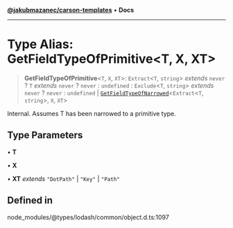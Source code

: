 [**@jakubmazanec/carson-templates**](../../../README.md) • **Docs**

---

# Type Alias: GetFieldTypeOfPrimitive\<T, X, XT\>

> **GetFieldTypeOfPrimitive**\<`T`, `X`, `XT`\>: `Extract`\<`T`, `string`\> _extends_ `never` ? `T`
> _extends_ `never` ? `never` : `undefined` : `Exclude`\<`T`, `string`\> _extends_ `never` ? `never`
> : `undefined` \| [`GetFieldTypeOfNarrowed`](GetFieldTypeOfNarrowed.md)\<`Extract`\<`T`,
> `string`\>, `X`, `XT`\>

Internal. Assumes T has been narrowed to a primitive type.

## Type Parameters

• **T**

• **X**

• **XT** _extends_ `"DotPath"` \| `"Key"` \| `"Path"`

## Defined in

node_modules/@types/lodash/common/object.d.ts:1097
